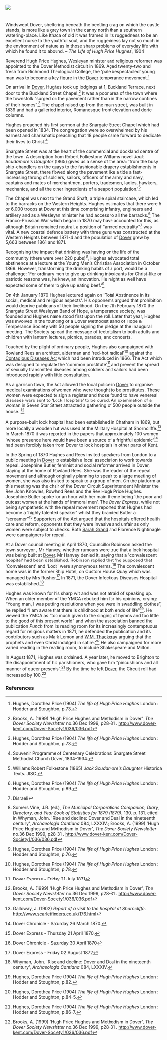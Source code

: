 <a href="https://juncture-digital.org"><img src="https://juncture-digital.org/images/ve-button.png"></a>

<param ve-config title="Hugh Price Hughes (1847 – 1902)" author="Sue Boulden and Michelle Crowther" layout="vtl" 
banner="/images/banners/19c.jpg">

<param ve-entity eid="Q179224" aliases="Dover">
<param ve-entity eid="Q4983275" aliases="Buckland">
<param ve-entity eid="Q26550125" aliases="Snargate Street">
<param ve-entity eid="Q26656370" aliases="Grand Shaft">

#

Windswept Dover, sheltering beneath the beetling crag on which the castle stands, is more like a grey town in the canny north than a southern watering-place. Like Ithaca of old it was framed in its ruggedness to be an excellent nurse to the youthful soul, and the ruggedness lay not so much in the environment of nature as in those sharp problems of everyday life with which he found it to abound. – _The Life of Hugh Price Hughes_, 1904
<param ve-image url="https://stor.artstor.org/stor/1cb66dda-70f7-465c-8a67-b61a92931e9b" label="Dover Castle" attribution="By kind permission of Marrin Books">
<param ve-map center="Q179224" zoom="15">

Reverend Hugh Price Hughes, Wesleyan minister and religious reformer was appointed to the Dover Methodist circuit in 1869. Aged twenty-two and fresh from Richmond Theological College, the ‘pale bespectacled’ young man  was to become a key figure in the [Dover](/19c/19c-dover) temperance movement.[^ref1]
<param ve-image url="https://upload.wikimedia.org/wikipedia/commons/b/b4/Hugh_Price_Hughes3.jpg" label="Hugh Price Hughes" attribution="Unknown author, Public domain, via Wikimedia Commons">

On arrival in [Dover](/19c/19c-dover), Hughes took up lodgings at 1, Buckland Terrace, next door to the Buckland Street Chapel.[^ref2] It was a poor area of the town where the townsfolk “surged on the pavement rather than in the narrow confines of their homes”.[^ref3] The chapel raised up from the main street, was built in 1839 and had a galleried interior, Romanesque front elevation and doric columns. 
<param ve-image url="https://stor.artstor.org/stor/806a5042-aa22-4c78-a1dc-f70ad0798ec2" label="Buckland Chapel" attribution="Martin Crowther">
<param ve-map center="Q4983275" zoom="15">

Hughes preached his first sermon at the Snargate Street Chapel which had been opened in 1834. The congregation were so overwhelmed by his earnest and charismatic preaching that 18 people came forward to dedicate their lives to Christ.[^ref4] 
<param ve-image url="https://stor.artstor.org/stor/f3afaf5c-646f-47c9-8c92-4ce0e72c8170" label="Snargate Street Chapel" attribution="Souvenir Programme of Centenary Celebrations">

Snargate Street was at the heart of the commercial and dockland centre of the town. A description from Robert Folkestone Williams novel _Jack Scudamore's Daughter_ (1865)  gives us a sense of the area: 'from the busy ship-chandlers on the quays to the fashionable drapery establishments in Snargate Street, there flowed along the pavement like a tide a fast-increasing throng of soldiers, sailors, officers of the army and navy, captains and mates of merchantmen, porters, tradesmen, ladies, hawkers, mechanics, and all the other ingredients of a seaport population.'[^ref5] 
<param ve-image url="https://stor.artstor.org/stor/1f7f1801-76e2-4b52-8fa1-996e0d735573" label="Snargate Street c. 1830s" attribution="Drawn by G. Shepherd">
<param ve-map center="Q26550125" zoom="15">

The Chapel was next to the Grand Shaft, a triple spiral staircase, which led to the barracks on the Western Heights. Hughes estimates that there were 5 or 6,000 troops at Dover at this time comprising infantry, engineers and artillery and as a Wesleyan minister he had access to all the barracks.[^ref6] The Franco-Prussian War which began in 1870 may have accounted for this, as although Britain remained neutral, a position of "armed neutrality"[^ref7] was vital. A new coastal defence battery with three guns was constructed at the Western Heights between 1871-4 and the population of [Dover](/19c/19c-dover) grew by 5,663 between 1861 and 1871. 
<param ve-image url="https://stor.artstor.org/stor/50147d2d-d96b-4f66-96e0-27378459552c" label="Grand Shaft Barracks and Granville Dock" attribution="Invicta Album of Dover and District">
<param ve-map center="Q26656370" zoom="15">
 
Recognising the impact that drinking was having on the life of the community (there were over 220 pubs)[^ref8], Hughes advocated total abstinence at a lecture at the Young Men’s Christian Association in October 1869.  However, transforming the drinking habits of a port, would be a challenge: 'For ordinary men to give up drinking intoxicants for Christ-like or patriotic reasons was, he knew, an innovation. He might as well have expected some of them to give up eating beef.'[^ref9] 
<param ve-image url="https://upload.wikimedia.org/wikipedia/commons/f/ff/A_drunken_man_surrounded_by_women_in_a_dingy_alehouse._Litho_Wellcome_V0019393.jpg" label="A drunken man surrounded by women in a dingy alehouse" attribution="Wellcome Institute, c. 1840, after T. Wilson, via Wikimedia Commons" license="CC BY 4.0">

On 4th January 1870 Hughes lectured again on 'Total Abstinence in its social, medical and religious aspects'. His opponents argued that prohibition would deprive publicans of their livelihood.  On the 7th February 1870 the Snargate Street Wesleyan Band of Hope, a temperance society, was founded and Hughes name stood first upon the roll. Later that year, Hughes was involved in the founding of a Dover Methodist Band of Hope & Temperance Society with 50 people signing the pledge at the inaugural meeting. The Society spread the message of teetotalism to both adults and children with lantern lectures, picnics, parades, and concerts.  
<param ve-image url="https://stor.artstor.org/stor/2a4299f6-d952-4311-8ca5-503daf1d0667" label="Poster of the Snargate Street Wesleyan Band of Hope, 1874" attribution="Dover Wesleyan Methodist Scrapbook">
 
Touched by the plight of ordinary people, Hughes also campaigned with Rowland Rees an architect, alderman and 'red-hot radical'[^ref10] against the [Contagious Diseases Act](/19c/19c-contagious-diseases) which had been introduced in 1866. The Act which was designed to regulate the 'common prostitute'[^ref11]  and prevent the spread of sexually transmitted diseases among soldiers and sailors had been introduced rapidly with little consultation.  
<param ve-image url="https://upload.wikimedia.org/wikipedia/commons/6/6e/James_Webb_Anlandende_Fischerboote_im_Hafen_von_Dover_1867.jpg" label="Fishing boat in Dover Habour, 1867" attribution="James Webb, Public domain, via Wikimedia Commons">

As a garrison town, the Act allowed the local police in [Dover](/19c/19c-dover) to organise medical examinations of women who were thought to be prostitutes. These women were expected to sign a register and those found to have venereal diseases were sent to ‘Lock Hospitals’ to be cured. An examination of a woman in Seven Star Street attracted a gathering of 500 people outside the house. [^ref12]
<br><br>
A purpose-built lock hospital had been established in Chatham in 1869, but more locally a wooden hut was used at the Military Hospital at Shorncliffe.[^ref13]  In March 1870 it was reported in the papers that approximately 100 women 'whose presence here would have been a source of a frightful epidemic'[^ref14] had been forcibly taken from Dover to lock hospitals in other parts of Kent. 
<param ve-image url="https://upload.wikimedia.org/wikipedia/commons/2/20/The_Great_Social_Evil%2C_Punch_1857.jpg" label="The Great Social Evil, Punch, 1857" attribution="John Leech, Public domain, via Wikimedia Commons">

In the Spring of 1870 Hughes and Rees invited speakers from London to a public meeting in [Dover](/19c/19c-dover) to establish a local association to work towards repeal. Josephine Butler, feminist and social reformer arrived in Dover, staying at the home of Rowland Rees. She was the leader of the repeal movement and although originally planning to speak to a large meeting of women, she was also invited to speak to a group of men. On the platform at this meeting was the chair of the Dover Circuit Superintendent Minister the Rev John Knowles, Rowland Rees and the Rev Hugh Price Hughes. Josephine Butler spoke for an hour with her main theme being ‘the poor and outcast women at the hands of immoral men’. The _Dover Express_, while not being sympathetic with the repeal movement reported that Hughes had become a ‘highly talented speaker’ whilst they branded Butler a “screamer”[^ref15]  Supporters of the Act argued that the hospitals offered health care and reform, opponents that they were invasive and unfair as only women were subject to checks. Both [Sarah Grand](/19c/19c-grand-biography) and Florence Nightinagle were campaigners for repeal.
<param ve-image url="https://upload.wikimedia.org/wikipedia/commons/b/bf/Josephine_Butler_%2826576753145%29.jpg" label="Josephine Butler" attribution="LSE Library, No restrictions, via Wikimedia Commons">

At a Dover council meeting in April 1870, Councillor Robinson asked the town surveyor , Mr Hanvey, whether rumours were true that a lock hospital was being built at [Dover](/19c/19c-dover). Mr Hanvey denied it, saying that a 'convalescent hospital' had been established. Robinson replied that 'he supposed that 'Convalescent' and 'Lock' were synonymous terms'.[^ref16] The convalescent home was in the former Ship Hotel, on Custom House Quay which was managed by Mrs Rusher.[^ref17] In 1871, the Dover Infectious Diseases Hospital was established.[^ref18]
<param ve-image url="https://stor.artstor.org/stor/3f578cef-f942-4995-8fb2-d38024a29221" label="Council Chambers, Dover" attribution="Kent Maps Online">

Hughes was known for his sharp wit and was not afraid of speaking up. When an older member of the YMCA rebuked him for his opinions, crying: “Young man, I was putting resolutions when you were in swaddling clothes”, he replied “I am aware that there is childhood at both ends of life"[^ref19]. He viewed the YMCA as “too much given to the singing of hymns and too little to the good of this present world” and when the association banned the publication _Punch_ from its reading room for its increasingly contemptuous regard for religious matters in 1871, he defended the publication and its contributors such as Mark Lemon and [W.M. Thackeray](/19c/19c-thackeray) arguing that the prophets and even Christ indulged in satire.[^ref20] He also campaigned for more varied reading in the reading room, to include Shakespeare and Milton. 
<param ve-image url="https://upload.wikimedia.org/wikipedia/commons/d/d7/PunchOnTheLambethConf1867.jpg" label="Punch Magazine, The Lambeth Conference, 1867" attribution="Public domain, via Wikimedia Commons">

In August 1871, Hughes was ordained. A year later, he moved to Brighton to the disappointment of his parishioners, who gave him “pincushions and all manner of queer presents”.[^ref21] By the time he left [Dover](/19c/19c-dover), the Circuit roll had increased by 100.[^ref22]
<param ve-image url="https://stor.artstor.org/stor/912348f7-294e-40f1-a5d8-f6510448e2b8" label="Hymns to be sung at the farewell service of Hugh Price Hughes" attribution="Dover Wesleyan Methodist Scrapbook">


### References

[^ref1]: Hughes, Dorothea Price (1904) _The life of Hugh Price Hughes_ London : Hodder and Stoughton, p.73.
[^ref2]: Brooks, A. (1999) 'Hugh Price Hughes and Methodism in Dover', _The Dover Society Newsletter_ no.36 Dec 1999, p28-31 . http://www.dover-kent.com/Dover-Society1/036/036.pdf
[^ref3]: Hughes, Dorothea Price (1904) _The life of Hugh Price Hughes_ London : Hodder and Stoughton, p.73.
[^ref4]: Souvenir Programme of Centenary Celebrations: Snargate Street Methodist Church Dover, 1834-1934.
[^ref5]: Williams Robert Folkestone (1865) _Jack Scudamore's Daughter_ Historica Texts. JISC.
[^ref6]: Hughes, Dorothea Price (1904) _The life of Hugh Price Hughes_ London : Hodder and Stoughton, p.89.
[^ref7]: Disraeli
[^ref8]: Somers Vine, J.R.  (ed.), _The Municipal Corporations Companion, Diary, Directory, and Year Book of Statistics for 1879 (1879)_, 130. p. 131. cited in Whyman, John. 'Rise and decline: Dover and Deal in the nineteenth century', _Archaeologia Cantiana_ 084, LXXXIV.; Brooks, A. (1999) 'Hugh Price Hughes and Methodism in Dover', _The Dover Society Newsletter_ no.36 Dec 1999, p28-31 . http://www.dover-kent.com/Dover-Society1/036/036.pdf
[^ref9]: Hughes, Dorothea Price (1904) _The life of Hugh Price Hughes_ London : Hodder and Stoughton, p.76.
[^ref10]: Hughes, Dorothea Price (1904) _The life of Hugh Price Hughes_ London : Hodder and Stoughton, p.78. 
[^ref11]: Dover Express - Friday 21 July 1871
[^ref12]: Brooks, A. (1999) 'Hugh Price Hughes and Methodism in Dover', _The Dover Society Newsletter_ no.36 Dec 1999, p28-31 . http://www.dover-kent.com/Dover-Society1/036/036.pdf
[^ref13]: Galloway, J. (1902) _Report of a visit to the hospital at Shorncliffe_. http://www.scarletfinders.co.uk/176.html 
[^ref14]: Dover Chronicle - Saturday 26 March 1870.
[^ref15]: Dover Express - Thursday 21 April 1870.
[^ref16]: Dover Chronicle - Saturday 30 April 1870
[^ref17]: Dover Express - Friday 02 August 1872
[^ref18]: Whyman, John. 'Rise and decline: Dover and Deal in the nineteenth century', _Archaeologia Cantiana_ 084, LXXXIV.
[^ref19]: Hughes, Dorothea Price (1904) _The life of Hugh Price Hughes_ London : Hodder and Stoughton, p.82.
[^ref20]: Hughes, Dorothea Price (1904) _The life of Hugh Price Hughes_ London : Hodder and Stoughton, p.84-5.
[^ref21]: Hughes, Dorothea Price (1904) _The life of Hugh Price Hughes_ London : Hodder and Stoughton, p.86-7.
[^ref22]: Brooks, A. (1999) 'Hugh Price Hughes and Methodism in Dover', _The Dover Society Newsletter_ no.36 Dec 1999, p28-31 . http://www.dover-kent.com/Dover-Society1/036/036.pdf


